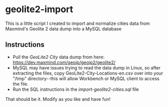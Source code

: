 # geolite2-import
This is a little script I created to import and normalize cities data from Maxmind's Geolite 2 data dump into a MySQL database

## Instructions
- Pull the *GeoLite2 City* data dump from here: https://dev.maxmind.com/geoip/geoip2/geolite2/
- MySQL may have issues trying to read the data dump in Linux, so after extracting the files, copy GeoLite2-City-Locations-en.csv over into your "/tmp" directory--this will allow Workbench or MySQL client to access the file.
- Run the SQL instructions in the *import-geolite2-cities.sql* file

That should be it. Modify as you like and have fun!
